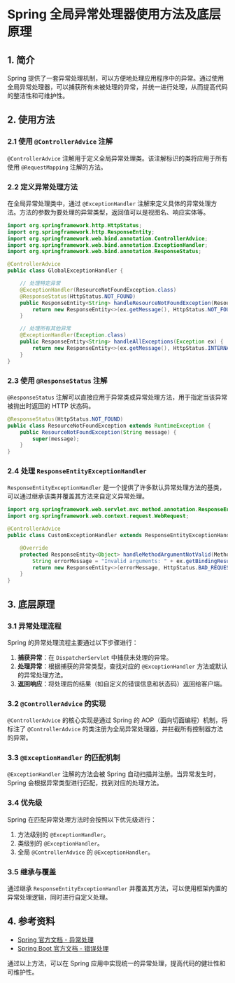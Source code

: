 # Spring 全局异常处理器使用方法及底层原理

## 1. 简介
Spring 提供了一套异常处理机制，可以方便地处理应用程序中的异常。通过使用全局异常处理器，可以捕获所有未被处理的异常，并统一进行处理，从而提高代码的整洁性和可维护性。

## 2. 使用方法

### 2.1 使用 `@ControllerAdvice` 注解
`@ControllerAdvice` 注解用于定义全局异常处理类。该注解标识的类将应用于所有使用 `@RequestMapping` 注解的方法。

### 2.2 定义异常处理方法
在全局异常处理类中，通过 `@ExceptionHandler` 注解来定义具体的异常处理方法。方法的参数为要处理的异常类型，返回值可以是视图名、响应实体等。

```java
import org.springframework.http.HttpStatus;
import org.springframework.http.ResponseEntity;
import org.springframework.web.bind.annotation.ControllerAdvice;
import org.springframework.web.bind.annotation.ExceptionHandler;
import org.springframework.web.bind.annotation.ResponseStatus;

@ControllerAdvice
public class GlobalExceptionHandler {

    // 处理特定异常
    @ExceptionHandler(ResourceNotFoundException.class)
    @ResponseStatus(HttpStatus.NOT_FOUND)
    public ResponseEntity<String> handleResourceNotFoundException(ResourceNotFoundException ex) {
        return new ResponseEntity<>(ex.getMessage(), HttpStatus.NOT_FOUND);
    }

    // 处理所有其他异常
    @ExceptionHandler(Exception.class)
    public ResponseEntity<String> handleAllExceptions(Exception ex) {
        return new ResponseEntity<>(ex.getMessage(), HttpStatus.INTERNAL_SERVER_ERROR);
    }
}
```

### 2.3 使用 `@ResponseStatus` 注解
`@ResponseStatus` 注解可以直接应用于异常类或异常处理方法，用于指定当该异常被抛出时返回的 HTTP 状态码。

```java
@ResponseStatus(HttpStatus.NOT_FOUND)
public class ResourceNotFoundException extends RuntimeException {
    public ResourceNotFoundException(String message) {
        super(message);
    }
}
```

### 2.4 处理 `ResponseEntityExceptionHandler`
`ResponseEntityExceptionHandler` 是一个提供了许多默认异常处理方法的基类，可以通过继承该类并覆盖其方法来自定义异常处理。

```java
import org.springframework.web.servlet.mvc.method.annotation.ResponseEntityExceptionHandler;
import org.springframework.web.context.request.WebRequest;

@ControllerAdvice
public class CustomExceptionHandler extends ResponseEntityExceptionHandler {

    @Override
    protected ResponseEntity<Object> handleMethodArgumentNotValid(MethodArgumentNotValidException ex, HttpHeaders headers, HttpStatus status, WebRequest request) {
        String errorMessage = "Invalid arguments: " + ex.getBindingResult().toString();
        return new ResponseEntity<>(errorMessage, HttpStatus.BAD_REQUEST);
    }
}
```

## 3. 底层原理

### 3.1 异常处理流程
Spring 的异常处理流程主要通过以下步骤进行：

1. **捕获异常**：在 `DispatcherServlet` 中捕获未处理的异常。
2. **处理异常**：根据捕获的异常类型，查找对应的 `@ExceptionHandler` 方法或默认的异常处理方法。
3. **返回响应**：将处理后的结果（如自定义的错误信息和状态码）返回给客户端。

### 3.2 `@ControllerAdvice` 的实现
`@ControllerAdvice` 的核心实现是通过 Spring 的 AOP（面向切面编程）机制，将标注了 `@ControllerAdvice` 的类注册为全局异常处理器，并拦截所有控制器方法的异常。

### 3.3 `@ExceptionHandler` 的匹配机制
`@ExceptionHandler` 注解的方法会被 Spring 自动扫描并注册。当异常发生时，Spring 会根据异常类型进行匹配，找到对应的处理方法。

### 3.4 优先级
Spring 在匹配异常处理方法时会按照以下优先级进行：
1. 方法级别的 `@ExceptionHandler`。
2. 类级别的 `@ExceptionHandler`。
3. 全局 `@ControllerAdvice` 的 `@ExceptionHandler`。

### 3.5 继承与覆盖
通过继承 `ResponseEntityExceptionHandler` 并覆盖其方法，可以使用框架内置的异常处理逻辑，同时进行自定义处理。

## 4. 参考资料

- [Spring 官方文档 - 异常处理](https://docs.spring.io/spring-framework/docs/current/reference/html/web.html#mvc-ann-exceptionhandler)
- [Spring Boot 官方文档 - 错误处理](https://docs.spring.io/spring-boot/docs/current/reference/htmlsingle/#boot-features-error-handling)

通过以上方法，可以在 Spring 应用中实现统一的异常处理，提高代码的健壮性和可维护性。